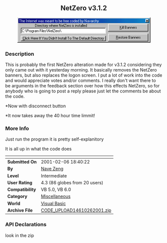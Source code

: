 ﻿<div align="center">

## NetZero v3\.1\.2

<img src="PIC2001222128281900.jpg">
</div>

### Description

This is probably the first NetZero alteration made for v3.1.2 considering they only came out with it yesterday morning. It basically removes the NetZero banners, but also replaces the logon screen. I put a lot of work into the code and would appreciate votes and/or comments. I really don't want there to be arguments in the feedback section over how this effects NetZero, so for anybody who is going to post a reply please just let the comments be about the code.

*Now with disconnect button

*It now takes away the 40 hour time limmit!
 
### More Info
 
Just run the program it is pretty self-explanitory

It is all up in what the code does


<span>             |<span>
---                |---
**Submitted On**   |2001-02-06 18:40:22
**By**             |[Nave Zeng](https://github.com/Planet-Source-Code/PSCIndex/blob/master/ByAuthor/nave-zeng.md)
**Level**          |Intermediate
**User Rating**    |4.3 (86 globes from 20 users)
**Compatibility**  |VB 5\.0, VB 6\.0
**Category**       |[Miscellaneous](https://github.com/Planet-Source-Code/PSCIndex/blob/master/ByCategory/miscellaneous__1-1.md)
**World**          |[Visual Basic](https://github.com/Planet-Source-Code/PSCIndex/blob/master/ByWorld/visual-basic.md)
**Archive File**   |[CODE\_UPLOAD14610262001\.zip](https://github.com/Planet-Source-Code/nave-zeng-netzero-v3-1-2__1-14941/archive/master.zip)

### API Declarations

look in the zip





